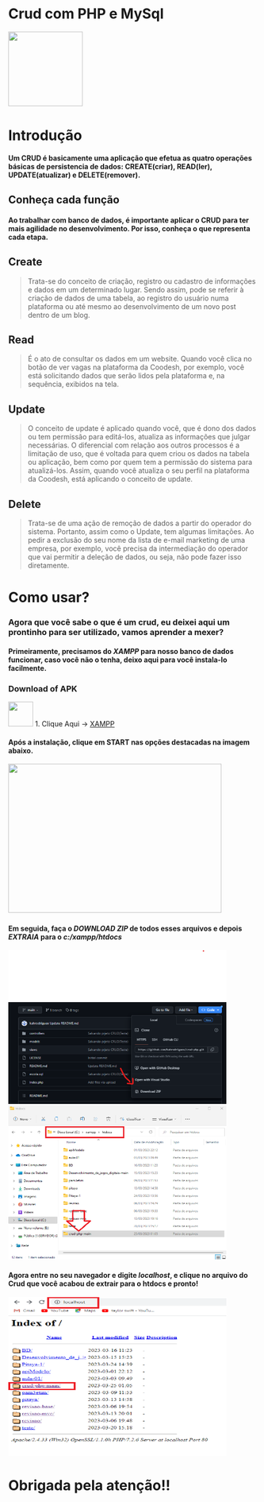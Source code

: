 # Crud com PHP e MySql 

<p>
  <img width=150 height=150 src=https://i.pinimg.com/originals/50/38/f6/5038f6672f089f3a50c4f075feddfc42.gif>
</p>

# Introdução
#### Um CRUD é basicamente uma aplicação que efetua as quatro operações básicas de persistencia de dados: CREATE(criar), READ(ler), UPDATE(atualizar) e DELETE(remover).

## Conheça cada função 

#### Ao trabalhar com banco de dados, é importante aplicar o CRUD para ter mais agilidade no desenvolvimento. Por isso, conheça o que representa cada etapa. 

## Create

>Trata-se do conceito de criação, registro ou cadastro de informações e dados em um determinado lugar. 
>Sendo assim, pode se referir à criação de dados de uma tabela, ao registro do usuário numa plataforma ou até mesmo ao desenvolvimento de um novo post dentro de um blog. 

## Read

> É o ato de consultar os dados em um website. Quando você clica no botão de ver vagas na plataforma da Coodesh, 
>por exemplo, você está solicitando dados que serão lidos pela plataforma e, na sequência, exibidos na tela. 

## Update

> O conceito de update é aplicado quando você, que é dono dos dados ou tem permissão para editá-los, atualiza as informações que julgar necessárias.
>O diferencial com relação aos outros processos é a limitação de uso, que é voltada para quem criou os dados na tabela ou aplicação,
>bem como por quem tem a permissão do sistema para atualizá-los. Assim, quando você atualiza o seu perfil na plataforma da Coodesh, está aplicando o conceito de update. 

## Delete

> Trata-se de uma ação de remoção de dados a partir do operador do sistema. Portanto, assim como o Update, tem algumas limitações.
>Ao pedir a exclusão do seu nome da lista de e-mail marketing de uma empresa,
>por exemplo, você precisa da intermediação do operador que vai permitir a deleção de dados, ou seja, não pode fazer isso diretamente. 

# Como usar?

### Agora que você sabe o que é um crud, eu deixei aqui um prontinho para ser utilizado, vamos aprender a mexer?

#### Primeiramente, precisamos do ***XAMPP*** para nosso banco de dados funcionar, caso você não o tenha, deixo aqui para você instala-lo facilmente.

### Download of APK
 
 <img width=50 height=50 src=https://upload.wikimedia.org/wikipedia/en/thumb/7/78/XAMPP_logo.svg/1200px-XAMPP_logo.svg.png> 1. Clique Aqui -> [XAMPP](https://www.apachefriends.org/pt_br/download.html)

#### Após a instalação, clique em **START** nas opções destacadas na imagem abaixo.
<img width=430 height=300 src=https://3.bp.blogspot.com/-5OZrNnSxOz0/WiPc8Fld_MI/AAAAAAAAMA0/qrSeKq3LLvwXdVxCw4TFHOld4HsRFB39gCLcBGAs/s1600/Xampp-Control-Panel-not-running.png>

#### Em seguida, faça o ***DOWNLOAD ZIP*** de todos esses arquivos e depois ***EXTRAIA*** para o ***c:/xampp/htdocs***
<img width=440 height=310 src=https://github.com/kahrodriguex/crud-php/blob/main/ImagemEx1.png>


<img width=440 height=310 src=https://github.com/kahrodriguex/crud-php/blob/main/ImagemEx2.png>

#### Agora entre no seu navegador e digite ***localhost***, e clique no arquivo do Crud que você acabou de extrair para o htdocs e pronto!

<img width=440 height=320 src=https://github.com/kahrodriguex/crud-php/blob/main/ImagemEx3.png>

# Obrigada pela atenção!!

